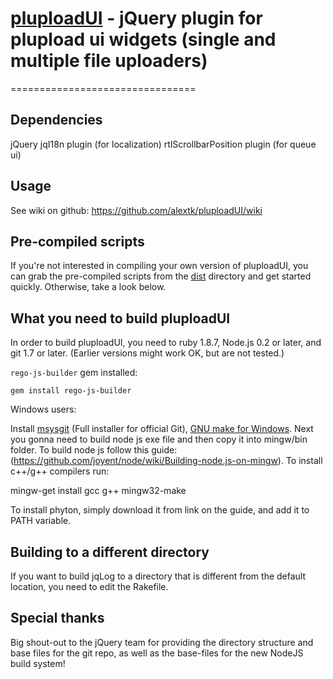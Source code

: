 # [pluploadUI]() - jQuery plugin for plupload ui widgets (single and multiple file uploaders)
================================

Dependencies
-------------------
jQuery
jqI18n plugin (for localization)
rtlScrollbarPosition plugin (for queue ui)

Usage
---------------------
See wiki on github: https://github.com/alextk/pluploadUI/wiki


Pre-compiled scripts
--------------------
If you're not interested in compiling your own version of pluploadUI, you can grab the pre-compiled scripts from the
[dist](https://github.com/alextk/pluploadUI/tree/master/dist/) directory and get started quickly. Otherwise, take a look below.


What you need to build pluploadUI
----------------------------
In order to build pluploadUI, you need to ruby 1.8.7, Node.js 0.2 or later, and git 1.7 or later.
(Earlier versions might work OK, but are not tested.)

`rego-js-builder` gem installed:

    gem install rego-js-builder


Windows users:

   Install [msysgit](https://code.google.com/p/msysgit/) (Full installer for official Git),
   [GNU make for Windows](http://gnuwin32.sourceforge.net/packages/make.htm).
   Next you gonna need to build node js exe file and then copy it into mingw/bin folder. To build node js follow this guide:
   (https://github.com/joyent/node/wiki/Building-node.js-on-mingw). To install c++/g++ compilers run:

   mingw-get install gcc g++ mingw32-make

   To install phyton, simply download it from link on the guide, and add it to PATH variable.

Building to a different directory
---------------------------------
If you want to build jqLog to a directory that is different from the default location, you need to edit the Rakefile.


Special thanks
--------------
Big shout-out to the jQuery team for providing the directory structure and base files for the git repo, as well as the base-files for the new NodeJS build system!